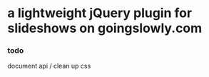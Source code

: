 # a lightweight jQuery plugin for slideshows on goingslowly.com 

### todo

document api / clean up css